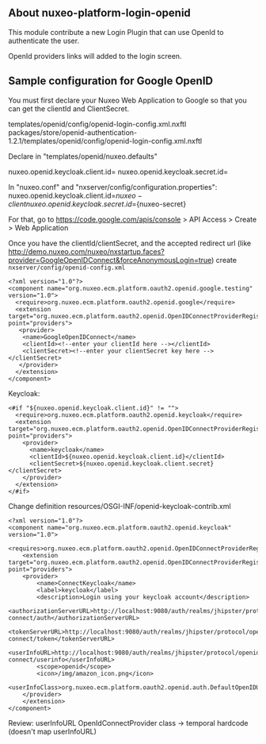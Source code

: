 
## About nuxeo-platform-login-openid

This module contribute a new Login Plugin that can use OpenId to authenticate the user.

OpenId providers links will added to the login screen.

## Sample configuration for Google OpenID

You must first declare your Nuxeo Web Application to Google so that you can get the clientId and ClientSecret.

templates/openid/config/openid-login-config.xml.nxftl
packages/store/openid-authentication-1.2.1/templates/openid/config/openid-login-config.xml.nxftl

Declare in "templates/openid/nuxeo.defaults"

nuxeo.openid.keycloak.client.id=
nuxeo.openid.keycloak.secret.id=


In "nuxeo.conf" and "nxserver/config/configuration.properties":
nuxeo.openid.keycloak.client.id=${nuxeo-client}
nuxeo.openid.keycloak.secret.id=${nuxeo-secret}

For that, go to https://code.google.com/apis/console > API Access > Create > Web Application

Once you have the clientId/clientSecret, and the accepted redirect url (like http://demo.nuxeo.com/nuxeo/nxstartup.faces?provider=GoogleOpenIDConnect&forceAnonymousLogin=true) create `nxserver/config/openid-config.xml`

    <?xml version="1.0"?>
    <component name="org.nuxeo.ecm.platform.oauth2.openid.google.testing" version="1.0">
      <require>org.nuxeo.ecm.platform.oauth2.openid.google</require>
      <extension target="org.nuxeo.ecm.platform.oauth2.openid.OpenIDConnectProviderRegistry" point="providers">
       <provider>
        <name>GoogleOpenIDConnect</name>
        <clientId><!--enter your clientId here --></clientId>
        <clientSecret><!--enter your clientSecret key here --></clientSecret>
       </provider>
      </extension>
    </component>

Keycloak:

    <#if "${nuxeo.openid.keycloak.client.id}" != "">
      <require>org.nuxeo.ecm.platform.oauth2.openid.keycloak</require>
      <extension target="org.nuxeo.ecm.platform.oauth2.openid.OpenIDConnectProviderRegistry" point="providers">
        <provider>
          <name>keycloak</name>
          <clientId>${nuxeo.openid.keycloak.client.id}</clientId>
          <clientSecret>${nuxeo.openid.keycloak.client.secret}</clientSecret>
        </provider>
      </extension>
    </#if>

Change definition resources/OSGI-INF/openid-keycloak-contrib.xml

	<?xml version="1.0"?>
	<component name="org.nuxeo.ecm.platform.oauth2.openid.keycloak" version="1.0">
	    <requires>org.nuxeo.ecm.platform.oauth2.openid.OpenIDConnectProviderRegistry</requires>
	    <extension target="org.nuxeo.ecm.platform.oauth2.openid.OpenIDConnectProviderRegistry" point="providers">
		<provider>
		    <name>ConnectKeycloak</name>
		    <label>keycloak</label>
		    <description>Login using your keycloak account</description>
		    <authorizationServerURL>http://localhost:9080/auth/realms/jhipster/protocol/openid-connect/auth</authorizationServerURL>
		    <tokenServerURL>http://localhost:9080/auth/realms/jhipster/protocol/openid-connect/token</tokenServerURL>
		    <userInfoURL>http://localhost:9080/auth/realms/jhipster/protocol/openid-connect/userinfo</userInfoURL>
		    <scope>openid</scope>
		    <icon>/img/amazon_icon.png</icon>
		    <userInfoClass>org.nuxeo.ecm.platform.oauth2.openid.auth.DefaultOpenIDUserInfo</userInfoClass>
		</provider>
	    </extension>
	</component>

Review: userInfoURL OpenIdConnectProvider class -> temporal hardcode (doesn't map userInfoURL)


